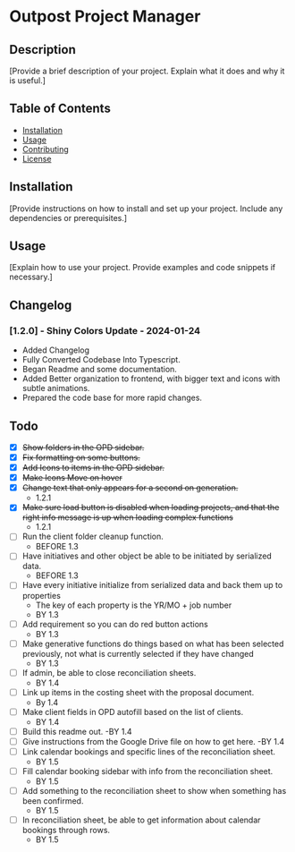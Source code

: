 # Outpost Project Manager

## Description
[Provide a brief description of your project. Explain what it does and why it is useful.]

## Table of Contents
- [Installation](#installation)
- [Usage](#usage)
- [Contributing](#contributing)
- [License](#license)

## Installation
[Provide instructions on how to install and set up your project. Include any dependencies or prerequisites.]

## Usage
[Explain how to use your project. Provide examples and code snippets if necessary.]

## Changelog
### [1.2.0] - Shiny Colors Update - 2024-01-24
- Added Changelog
- Fully Converted Codebase Into Typescript.
- Began Readme and some documentation.
- Added Better organization to frontend, with bigger text and icons with subtle animations.
- Prepared the code base for more rapid changes.

## Todo
- [x] ~~Show folders in the OPD sidebar.~~
- [x] ~~Fix formatting on some buttons.~~
- [x] ~~Add Icons to items in the OPD sidebar.~~
- [x] ~~Make Icons Move on hover~~
- [x] ~~Change text that only appears for a second on generation.~~
  - 1.2.1
- [x] ~~Make sure load button is disabled when loading projects, and that the right info message is up when loading complex functions~~
  - 1.2.1
- [ ] Run the client folder cleanup function.
  - BEFORE 1.3
- [ ] Have initiatives and other object be able to be initiated by serialized data.
  - BEFORE 1.3
- [ ] Have every initiative initialize from serialized data and back them up to properties
  - The key of each property is the YR/MO + job number
  - BY 1.3
- [ ] Add requirement so you can do red button actions
  - BY 1.3
- [ ] Make generative functions do things based on what has been selected previously, not what is currently selected if they have changed
  - BY 1.3
- [ ] If admin, be able to close reconciliation sheets.
  - BY 1.4
- [ ] Link up items in the costing sheet with the proposal document.
  - By 1.4
- [ ] Make client fields in OPD autofill based on the list of clients.
  - BY 1.4
- [ ] Build this readme out.
  -BY 1.4
- [ ] Give instructions from the Google Drive file on how to get here.
  -BY 1.4
- [ ] Link calendar bookings and specific lines of the reconciliation sheet.
  - BY 1.5
- [ ] Fill calendar booking sidebar with info from the reconciliation sheet.
  - BY 1.5
- [ ] Add something to the reconciliation sheet to show when something has been confirmed.
  - BY 1.5
- [ ] In reconciliation sheet, be able to get information about calendar bookings through rows.
  - BY 1.5